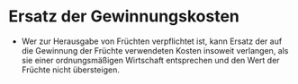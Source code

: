 # Ersatz der Gewinnungskosten

- Wer zur Herausgabe von Früchten verpflichtet ist, kann Ersatz der auf die Gewinnung der Früchte verwendeten Kosten insoweit verlangen, als sie einer ordnungsmäßigen Wirtschaft entsprechen und den Wert der Früchte nicht übersteigen.

